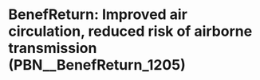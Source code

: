 # BenefReturn: __Improved air circulation, reduced risk of airborne transmission__ (PBN__BenefReturn_1205)

